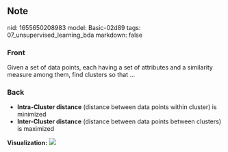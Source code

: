 ## Note
nid: 1655650208983
model: Basic-02d89
tags: 07_unsupervised_learning_bda
markdown: false

### Front
Given a set of data points, each having a set of attributes and a similarity measure among them, find clusters so that ...

### Back
<ul>
  <li><b>Intra-Cluster distance</b> (distance between data points
  within cluster) is minimized
  <li><b>Inter-Cluster distance</b> (distance between data points
  between clusters) is maximized
</ul><b>Visualization:</b> <img src= 
"paste-f4e471645335d55081de109015f168e43fb843c4.jpg">
